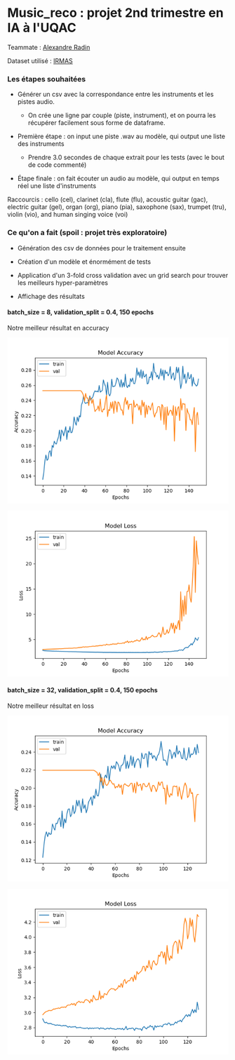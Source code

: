 # Music_reco : projet 2nd trimestre en IA à l'UQAC

Teammate : [Alexandre Radin](https://github.com/AlexandreR4)

Dataset utilisé : [IRMAS](https://www.upf.edu/web/mtg/irmas)

### Les étapes souhaitées

- Générer un csv avec la correspondance entre les instruments et les pistes audio.
  - On crée une ligne par couple (piste, instrument), et on pourra les récupérer facilement sous forme de dataframe.
  
- Première étape : on input une piste .wav au modèle, qui output une liste des instruments
  - Prendre 3.0 secondes de chaque extrait pour les tests (avec le bout de code commenté)

- Étape finale : on fait écouter un audio au modèle, qui output en temps réel une liste d'instruments

Raccourcis : cello (cel), clarinet (cla), flute (flu), acoustic guitar (gac), electric guitar (gel), organ (org), piano (pia), saxophone (sax), trumpet (tru), violin (vio), and human singing voice (voi)

### Ce qu'on a fait (spoil : projet très exploratoire)

- Génération des csv de données pour le traitement ensuite

- Création d'un modèle et énormément de tests

- Application d'un 3-fold cross validation avec un grid search pour trouver les meilleurs hyper-paramètres

- Affichage des résultats

#### batch_size = 8, validation_split = 0.4, 150 epochs 

Notre meilleur résultat en accuracy

![bs = 8, vs = 0.4, epochs = 150](./img/model_accuracy_bs8_vs04_150.png)

![bs = 8, vs = 0.4, epochs = 150](./img/model_loss_bs8_vs04_150.png)


#### batch_size = 32, validation_split = 0.4, 150 epochs 

Notre meilleur résultat en loss

![bs = 32, vs = 0.4, epochs = 130](./img/model_accuracy.png)

![bs = 32, vs = 0.4, epochs = 130](./img/model_loss.png)
